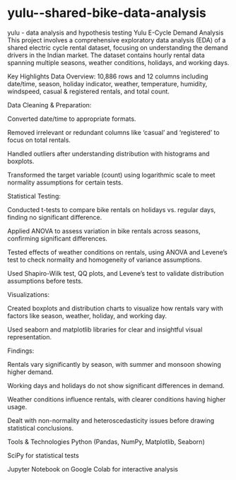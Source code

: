 # yulu--shared-bike-data-analysis
yulu - data analysis and hypothesis testing
Yulu E-Cycle Demand Analysis
This project involves a comprehensive exploratory data analysis (EDA) of a shared electric cycle rental dataset, focusing on understanding the demand drivers in the Indian market. The dataset contains hourly rental data spanning multiple seasons, weather conditions, holidays, and working days.

Key Highlights
Data Overview: 10,886 rows and 12 columns including date/time, season, holiday indicator, weather, temperature, humidity, windspeed, casual & registered rentals, and total count.

Data Cleaning & Preparation:

Converted date/time to appropriate formats.

Removed irrelevant or redundant columns like ‘casual’ and ‘registered’ to focus on total rentals.

Handled outliers after understanding distribution with histograms and boxplots.

Transformed the target variable (count) using logarithmic scale to meet normality assumptions for certain tests.

Statistical Testing:

Conducted t-tests to compare bike rentals on holidays vs. regular days, finding no significant difference.

Applied ANOVA to assess variation in bike rentals across seasons, confirming significant differences.

Tested effects of weather conditions on rentals, using ANOVA and Levene’s test to check normality and homogeneity of variance assumptions.

Used Shapiro-Wilk test, QQ plots, and Levene’s test to validate distribution assumptions before tests.

Visualizations:

Created boxplots and distribution charts to visualize how rentals vary with factors like season, weather, holiday, and working day.

Used seaborn and matplotlib libraries for clear and insightful visual representation.

Findings:

Rentals vary significantly by season, with summer and monsoon showing higher demand.

Working days and holidays do not show significant differences in demand.

Weather conditions influence rentals, with clearer conditions having higher usage.

Dealt with non-normality and heteroscedasticity issues before drawing statistical conclusions.

Tools & Technologies
Python (Pandas, NumPy, Matplotlib, Seaborn)

SciPy for statistical tests

Jupyter Notebook on Google Colab for interactive analysis
